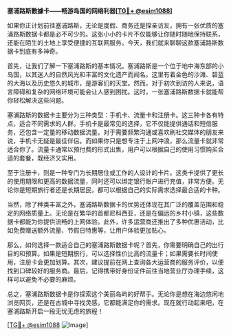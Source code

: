 **塞浦路斯數據卡——畅游岛国的网络利器[[TG💪+ @esim1088](https://t.me/s/esim1088)]**

如果你正计划前往塞浦路斯，无论是度假、商务还是探亲访友，拥有一张优质的塞浦路斯数据卡都是必不可少的。这张小小的卡片不仅能够让你随时随地保持联系，还能在陌生的土地上享受便捷的互联网服务。今天，我们就来聊聊这款塞浦路斯数据卡到底有多神奇。

首先，让我们了解一下塞浦路斯的基本情况。塞浦路斯是一个位于地中海东部的小岛国，以其迷人的自然风光和丰富的文化遗产而闻名。这里有着金色的沙滩、碧蓝的大海以及历史悠久的城市，是游客们的天堂。然而，对于初次到访的人来说，语言障碍和复杂的网络环境可能会让人感到困扰。这时，一张塞浦路斯数据卡就能帮你轻松解决这些问题。

塞浦路斯的数据卡主要分为三种类型：手机卡、流量卡和注册卡。这三种卡各有特点，适合不同需求的人群。手机卡是最常见的选择，它不仅能提供通话和短信服务，还包含一定量的移动数据流量。对于需要频繁沟通或喜欢刷社交媒体的朋友来说，手机卡无疑是最佳伴侣。而如果你只是想专注于上网冲浪，那么流量卡就非常适合你了。流量卡通常以预付费的形式出售，用户可以根据自己的使用习惯购买合适的套餐，既经济又实用。

至于注册卡，则是一种专门为长期居住或工作的人设计的卡片。这类卡提供了更长的使用期限和更高的数据流量，同时还可以绑定银行账户进行充值，非常方便。无论你是短期旅行者还是长期居民，都可以根据自己的实际需求选择最合适的卡种。

当然，除了种类丰富之外，塞浦路斯数据卡的优势还体现在其广泛的覆盖范围和稳定的网络质量上。无论是在繁华的首都尼科西亚，还是在偏远的乡村小镇，这些数据卡都能为你提供流畅的上网体验。此外，许多运营商还推出了多种优惠活动，比如免费赠送额外流量、节假日特惠等，让用户体验更加贴心。

那么，如何选择一款适合自己的塞浦路斯数据卡呢？首先，你需要明确自己的出行目的和预算。如果是短期旅行，可以选择性价比高的流量卡；如果需要长时间使用，注册卡会更加划算。其次，建议提前在网上查询各大运营商的服务评价，以便找到口碑较好的服务商。最后，记得携带好身份证件前往当地营业厅办理手续，这样可以避免不必要的麻烦。

总之，塞浦路斯数据卡是你探索这个美丽岛屿的好帮手。无论你是想在海边悠闲地浏览网页，还是在古城中寻找灵感，它都能满足你的需求。现在就行动起来吧，在塞浦路斯开启一段无忧无虑的旅程！

[[TG💪+ @esim1088](https://t.me/s/esim1088) ![Image](https://i.postimg.cc/4NQfJmqS/Snipaste-2025-05-13-00-14-12.png)]